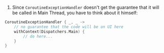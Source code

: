 1. Since `CoroutineExceptionHandler` doesn't get the guarantee that it will be called in Main Thread, you have to think about it himself:
```kotlin
CoroutineExceptionHandler { _, _ ->
	// no guarantee that the code will be on UI here
	withContext(Dispatchers.Main) {
		// do here...
	}
}
```
